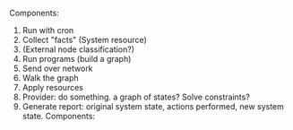 Components:
1. Run with cron
2. Collect "facts" (System resource) 
3. (External node classification?) 
4. Run programs (build a graph) 
5. Send over network
6. Walk the graph
7. Apply resources
8. Provider: do something. a graph of states? Solve constraints?
9. Generate report: original system state, actions performed, new system state. Components:
